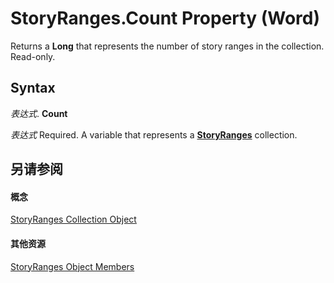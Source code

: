 
# StoryRanges.Count Property (Word)

Returns a  **Long** that represents the number of story ranges in the collection. Read-only.


## Syntax

 _表达式_. **Count**

 _表达式_ Required. A variable that represents a **[StoryRanges](131b04b0-e4a8-8969-0a4b-e5b3793af03d.md)** collection.


## 另请参阅


#### 概念


[StoryRanges Collection Object](131b04b0-e4a8-8969-0a4b-e5b3793af03d.md)
#### 其他资源


[StoryRanges Object Members](http://msdn.microsoft.com/library/04b2a311-9c3b-d4ea-f7a0-0e51f43d32e6%28Office.15%29.aspx)